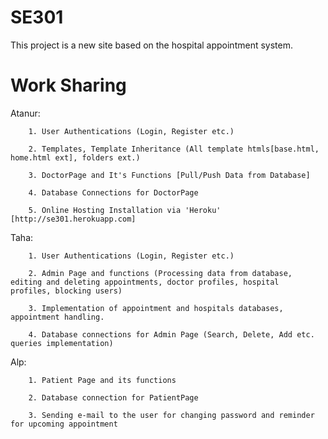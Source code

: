 # SE301
 
This project is a new site based on the hospital appointment system.



# Work Sharing

Atanur:

		1. User Authentications (Login, Register etc.)
		
		2. Templates, Template Inheritance (All template htmls[base.html, home.html ext], folders ext.)
		
		3. DoctorPage and It's Functions [Pull/Push Data from Database]
		
		4. Database Connections for DoctorPage
		
		5. Online Hosting Installation via 'Heroku' [http://se301.herokuapp.com]
Taha: 

		1. User Authentications (Login, Register etc.)
		
		2. Admin Page and functions (Processing data from database, editing and deleting appointments, doctor profiles, hospital 		 profiles, blocking users)
		
		3. Implementation of appointment and hospitals databases, appointment handling.
		
		4. Database connections for Admin Page (Search, Delete, Add etc. queries implementation)

Alp:

        1. Patient Page and its functions 
        
        2. Database connection for PatientPage
        
        3. Sending e-mail to the user for changing password and reminder for upcoming appointment